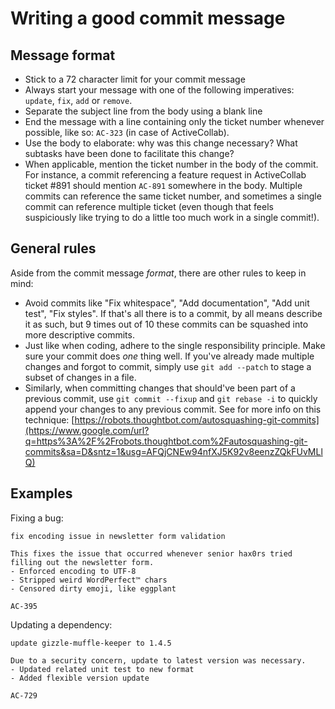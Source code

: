 # Writing a good commit message

## Message format

- Stick to a 72 character limit for your commit message
- Always start your message with one of the following imperatives: `update`, `fix`, `add` or `remove`.
- Separate the subject line from the body using a blank line
- End the message with a line containing only the ticket number whenever possible, like so: `AC-323` (in case of ActiveCollab).
- Use the body to elaborate: why was this change necessary? What subtasks have been done to facilitate this change?
- When applicable, mention the ticket number in the body of the commit. For instance, a commit referencing a feature request in ActiveCollab ticket #891 should mention `AC-891` somewhere in the body. Multiple commits can reference the same ticket number, and sometimes a single commit can reference multiple ticket (even though that feels suspiciously like trying to do a little too much work in a single commit!).



## General rules

Aside from the commit message *format*, there are other rules to keep in mind:

- Avoid commits like "Fix whitespace", "Add documentation", "Add unit test", "Fix styles". If that's all there is to a commit, by all means describe it as such, but 9 times out of 10 these commits can be squashed into more descriptive commits.
- Just like when coding, adhere to the single responsibility principle. Make sure your commit does *one* thing well. If you've already made multiple changes and forgot to commit, simply use `git add --patch` to stage a subset of changes in a file. 
- Similarly, when committing changes that should've been part of a previous commit, use `git commit --fixup` and `git rebase -i` to quickly append your changes to any previous commit. See for more info on this technique: [https://robots.thoughtbot.com/autosquashing-git-commits](https://www.google.com/url?q=https%3A%2F%2Frobots.thoughtbot.com%2Fautosquashing-git-commits&sa=D&sntz=1&usg=AFQjCNEw94nfXJ5K92v8eenzZQkFUvMLlQ)



## Examples

Fixing a bug:

```
fix encoding issue in newsletter form validation

This fixes the issue that occurred whenever senior hax0rs tried filling out the newsletter form.
- Enforced encoding to UTF-8
- Stripped weird WordPerfect™ chars
- Censored dirty emoji, like eggplant

AC-395
```



Updating a dependency:

```
update gizzle-muffle-keeper to 1.4.5

Due to a security concern, update to latest version was necessary.
- Updated related unit test to new format
- Added flexible version update

AC-729
```


